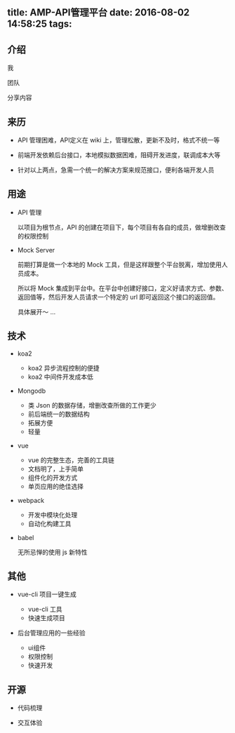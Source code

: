 title: AMP-API管理平台
date: 2016-08-02 14:58:25
tags:
---

## 介绍

我

团队

分享内容

## 来历

* API 管理困难，API定义在 wiki 上，管理松散，更新不及时，格式不统一等

* 前端开发依赖后台接口，本地模拟数据困难，阻碍开发进度，联调成本大等

* 针对以上两点，急需一个统一的解决方案来规范接口，便利各端开发人员

## 用途

* API 管理

    以项目为根节点，API 的创建在项目下，每个项目有各自的成员，做增删改查的权限控制

* Mock Server

    前期打算是做一个本地的 Mock 工具，但是这样跟整个平台脱离，增加使用人员成本。  

    所以将 Mock 集成到平台中。在平台中创建好接口，定义好请求方式、参数、返回值等，然后开发人员请求一个特定的 url 即可返回这个接口的返回值。  

    具体展开～ ...

## 技术

* koa2

    * koa2 异步流程控制的便捷
    * koa2 中间件开发成本低

* Mongodb 
    
    * 类 Json 的数据存储，增删改查所做的工作更少
    * 前后端统一的数据结构
    * 拓展方便
    * 轻量

* vue

    * vue 的完整生态，完善的工具链
    * 文档明了，上手简单
    * 组件化的开发方式
    * 单页应用的绝佳选择

* webpack

    * 开发中模块化处理
    * 自动化构建工具

* babel

    无所忌惮的使用 js 新特性

## 其他

* vue-cli 项目一键生成
    
    * vue-cli 工具
    * 快速生成项目

* 后台管理应用的一些经验
    
    * ui组件
    * 权限控制
    * 快速开发

## 开源

* 代码梳理

* 交互体验

